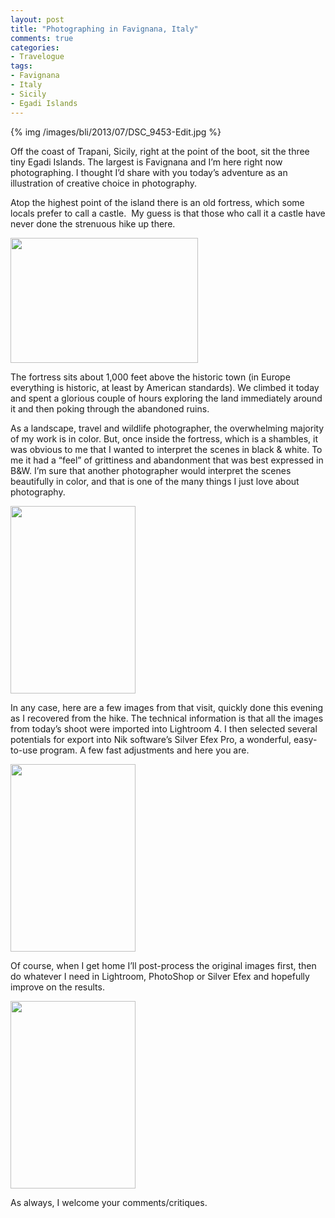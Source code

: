 ```yaml
---
layout: post
title: "Photographing in Favignana, Italy"
comments: true
categories:
- Travelogue
tags:
- Favignana
- Italy
- Sicily
- Egadi Islands
---
```


{% img /images/bli/2013/07/DSC_9453-Edit.jpg %}

Off the coast of Trapani, Sicily, right at the point of the boot, sit the three tiny Egadi Islands. The largest is Favignana and I’m here right now photographing. I thought I’d share with you today’s adventure as an illustration of creative choice in photography.

Atop the highest point of the island there is an old fortress, which some locals prefer to call a castle.  My guess is that those who call it a castle have never done the strenuous hike up there.

<!--more-->

<a href="http://blog.lesterpickerphoto.com/wp-content/uploads/2013/05/DSC_9395.jpg"><img class="size-medium wp-image-2761" title="DSC_9395" src="http://blog.lesterpickerphoto.com/wp-content/uploads/2013/05/DSC_9395-300x200.jpg" alt="" width="300" height="200"></a>

The fortress sits about 1,000 feet above the historic town (in Europe everything is historic, at least by American standards). We climbed it today and spent a glorious couple of hours exploring the land immediately around it and then poking through the abandoned ruins.

As a landscape, travel and wildlife photographer, the overwhelming majority of my work is in color. But, once inside the fortress, which is a shambles, it was obvious to me that I wanted to interpret the scenes in black &amp; white. To me it had a “feel” of grittiness and abandonment that was best expressed in B&amp;W. I’m sure that another photographer would interpret the scenes beautifully in color, and that is one of the many things I just love about photography.

<a href="http://blog.lesterpickerphoto.com/wp-content/uploads/2013/05/DSC_9452-Edit.jpg"><img class="alignnone size-medium wp-image-2762" title="DSC_9452-Edit" src="http://blog.lesterpickerphoto.com/wp-content/uploads/2013/05/DSC_9452-Edit-200x300.jpg" alt="" width="200" height="300"></a>

In any case, here are a few images from that visit, quickly done this evening as I recovered from the hike. The technical information is that all the images from today’s shoot were imported into Lightroom 4. I then selected several potentials for export into Nik software’s Silver Efex Pro, a wonderful, easy-to-use program. A few fast adjustments and here you are.

<a href="http://blog.lesterpickerphoto.com/wp-content/uploads/2013/05/DSC_9470-Edit.jpg"><img class="alignnone size-medium wp-image-2764" title="DSC_9470-Edit" src="http://blog.lesterpickerphoto.com/wp-content/uploads/2013/05/DSC_9470-Edit-200x300.jpg" alt="" width="200" height="300"></a>

Of course, when I get home I’ll post-process the original images first, then do whatever I need in Lightroom, PhotoShop or Silver Efex and hopefully improve on the results.

<a href="http://blog.lesterpickerphoto.com/wp-content/uploads/2013/05/DSC_9500-Edit.jpg"><img class="alignnone size-medium wp-image-2765" title="DSC_9500-Edit" src="http://blog.lesterpickerphoto.com/wp-content/uploads/2013/05/DSC_9500-Edit-200x300.jpg" alt="" width="200" height="300"></a>

As always, I welcome your comments/critiques.